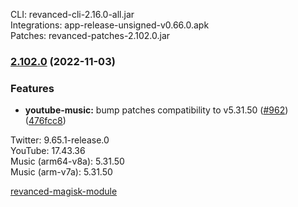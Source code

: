CLI: revanced-cli-2.16.0-all.jar  
Integrations: app-release-unsigned-v0.66.0.apk  
Patches: revanced-patches-2.102.0.jar  
### [2.102.0](https://github.com/revanced/revanced-patches/compare/v2.101.0...v2.102.0) (2022-11-03)
### Features
* **youtube-music:** bump patches compatibility to v5.31.50 ([#962](https://github.com/revanced/revanced-patches/issues/962)) ([476fcc8](https://github.com/revanced/revanced-patches/commit/476fcc87ca0d33cfbf251e4307755f02ed8f8baa))

  
Twitter: 9.65.1-release.0  
YouTube: 17.43.36  
Music (arm64-v8a): 5.31.50  
Music (arm-v7a): 5.31.50  

[revanced-magisk-module](https://github.com/j-hc/revanced-magisk-module)  
